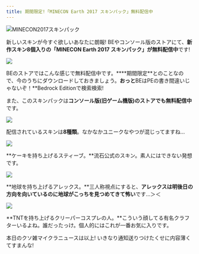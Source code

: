 ```yaml
---
title: 期間限定!「MINECON Earth 2017 スキンパック」無料配信中
---
```


![MINECON2017スキンパック](https://cdn-ak.f.st-hatena.com/images/fotolife/s/sasigume/20210208/20210208101905.png)

新しいスキンが今すぐ欲しいあなたに朗報! BEやコンソール版のストアにて、**新作スキン8個入りの「MINECON Earth 2017 スキンパック」が無料配信中**です!

![](https://cdn-ak.f.st-hatena.com/images/fotolife/s/sasigume/20210208/20210208114445.png)

BEのストアではこんな感じで無料配信中です。****期間限定**とのことなので、今のうちにダウンロードしておきましょう。**おっと**BEはPEの書き間違いじゃないぞ！**Bedrock Editionで検索検索!

また、このスキンパックは**コンソール版(旧ゲーム機版)のストアでも無料配信中**です。

![](https://cdn-ak.f.st-hatena.com/images/fotolife/s/sasigume/20210208/20210208114449.png)

配信されているスキンは**8種類**。なかなかユニークなやつが混じってますね…

![](https://cdn-ak.f.st-hatena.com/images/fotolife/s/sasigume/20210208/20210208114458.png)

**ケーキを持ち上げるスティーブ。**流石公式のスキン。素人にはできない発想です。

![](https://cdn-ak.f.st-hatena.com/images/fotolife/s/sasigume/20210208/20210208114454.png)

**地球を持ち上げるアレックス。**三人称視点にすると、**アレックスは明後日の方向を向いているのに地球がこっちを見つめてきて怖い**です…＞＜

![](https://cdn-ak.f.st-hatena.com/images/fotolife/s/sasigume/20210208/20210208114440.png)

**TNTを持ち上げるクリーパーコスプレの人。**こういう顔してる有名クラフターいるよね。誰だったっけ。個人的にはこれが一番お気に入りです。

本日のクソ雑マイクラニュースは以上! いきなり通知送りつけたくせに内容薄くてすまんな!
